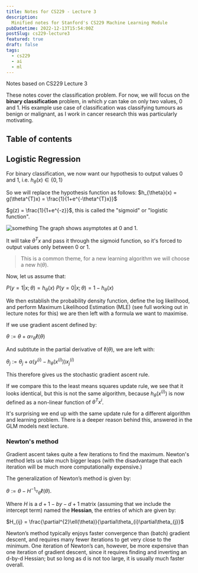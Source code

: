 ```yaml
---
title: Notes for CS229 - Lecture 3
description:
  Minified notes for Stanford's CS229 Machine Learning Module
pubDatetime: 2022-12-13T15:54:00Z
postSlug: cs229-lecture3
featured: true
draft: false
tags:
  - cs229
  - ai
  - ml
---
```


Notes based on CS229 Lecture 3

These notes cover the classification problem. For now, we will focus on the **binary classification** problem, in which $y$ can take on only two values, 0 and 1. His example use case of classification was classifying tumours as benign or malignant, as I work in cancer research this was particularly motivating.

## Table of contents

## Logistic Regression

For binary classification, we now want our hypothesis to output values 0 and 1, i.e. $h_{\theta}(x) \in \{0, 1\}$

So we will replace the hypothesis function as follows:
$h_{\theta}(x) = g(\theta^{T}x) = \frac{1}{1+e^{-\theta^{T}x}}$

$g(z) = \frac{1}{1+e^{-z}}$, this is called the "sigmoid" or "logistic function".

![something](/assets/images/compressed-sigmoid.png)
The graph shows asymptotes at 0 and 1.

It will take $\theta^{T}x$ and pass it through the sigmoid function, so it's forced to output values only between 0 or 1.

>This is a common theme, for a new learning algorithm we will choose a new $h(\theta)$.

Now, let us assume that:

$P(y=1 | x; \theta) = h_{\theta}(x)$
$P(y=0 | x; \theta) = 1 - h_{\theta}(x)$

We then establish the probability density function, define the log likelihood, and perform Maximum Likelihood Estimation (MLE) (see full working out in lecture notes for this) we are then left with a formula we want to maximise.

If we use gradient ascent defined by:

$\theta := \theta + {\alpha}\triangledown_{\theta}\ell(\theta)$

And subtitute in the partial derivative of $\ell(\theta)$, we are left with:

$\theta_j := \theta_j + \alpha(y^{(i)} - h_{\theta}(x^{(i)}))x_{j}^{(i)}$

This therefore gives us the stochastic gradient ascent rule.

If we compare this to the least means squares update rule, we see that it looks identical, but this is not the same algorithm, because $h_{\theta}(x^{(i)})$ is now defined as a non-linear function of $\theta^{T}x^{i}$.

It's surprising we end up with the same update rule for a different algorithm and learning problem. There is a deeper reason behind this, answered in the GLM models next lecture.

### Newton's method

Gradient ascent takes quite a few iterations to find the maximum. Newton's method lets us take much bigger leaps (with the disadvantage that each iteration will be much more computationally expensive.)

The generalization of Newton’s method is given by:

$\theta := \theta - H^{-1}\triangledown_{\theta}\ell(\theta)$.

Where $H$ is a $d+1-by-d+1$ matrix (assuming that we include the intercept term) named the **Hessian**, the entries of which are given by:

$H_{ij} = \frac{\partial^{2}\ell(\theta)}{\partial\theta_{i}\partial\theta_{j}}$

Newton’s method typically enjoys faster convergence than (batch) gradient descent, and requires many fewer iterations to get very close to the minimum. One iteration of Newton’s can, however, be more expensive than one iteration of gradient descent, since it requires finding and inverting an d-by-d Hessian; but so long as d is not too large, it is usually much faster overall.